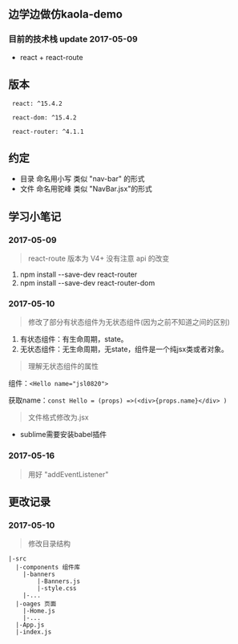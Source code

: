 ## 边学边做仿kaola-demo
### 目前的技术栈 update 2017-05-09
- react + react-route
## 版本
```
 react: ^15.4.2
```

```
 react-dom: ^15.4.2
```

```
 react-router: ^4.1.1
``` 
## 约定

* 目录 命名用小写  类似 "nav-bar" 的形式
* 文件 命名用驼峰  类似 "NavBar.jsx"的形式

## 学习小笔记
### 2017-05-09
> react-route  版本为 V4+ 没有注意 api 的改变

1. npm install --save-dev react-router
2. npm install --save-dev react-router-dom

### 2017-05-10
> 修改了部分有状态组件为无状态组件(因为之前不知道之间的区别)

1. 有状态组件：有生命周期，state。
2. 无状态组件：无生命周期，无state，组件是一个纯jsx类或者对象。

>理解无状态组件的属性

组件：`<Hello name="jsl0820">`

获取name：`const Hello = (props) =>(<div>{props.name}</div> )`

>文件格式修改为.jsx

* sublime需要安装babel插件

### 2017-05-16
> 用好 "addEventListener"

## 更改记录
### 2017-05-10
 > 修改目录结构
 	
	|-src
	  |-components 组件库
		|-banners
			|-Banners.js
			|-style.css
		|-...
	  |-oages 页面
		|-Home.js
		|-...
	  |-App.js
	  |-index.js 
	
	



